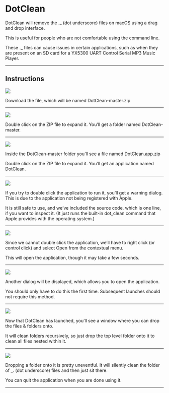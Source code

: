 # DotClean

DotClean will remove the ._ (dot underscore) files on macOS using a drag and drop interface.

This is useful for people who are not comfortable using the command line.

These ._ files can cause issues in certain applications, such as when they are present on an SD card for a YX5300 UART Control Serial MP3 Music Player.

---

## Instructions


![](Images/dotclean-001.png)

Download the file, which will be named DotClean-master.zip

---

![](Images/dotclean-002.png)

Double click on the ZIP file to expand it. You’ll get a folder named DotClean-master.

---

![](Images/dotclean-003.png)

Inside the DotClean-master folder you’ll see a file named DotClean.app.zip

Double click on the ZIP file to expand it. You’ll get an application named DotClean.

---

![](Images/dotclean-004.png)

If you try to double click the application to run it, you’ll get a warning dialog. This is due to the application not being registered with Apple. 

It is still safe to use, and we’ve included the source code, which is one line, if you want to inspect it. (It just runs the built-in dot_clean command that Apple provides with the operating system.)

---

![](Images/dotclean-005.png)

Since we cannot double click the application, we’ll have to right click (or control click) and select Open from the contextual menu.

This will open the application, though it may take a few seconds.

---

![](Images/dotclean-006.png)

Another dialog will be displayed, which allows you to open the application. 

You should only have to do this the first time. Subsequent launches should not require this method.

---

![](Images/dotclean-007.png)

Now that DotClean has launched, you’ll see a window where you can drop the files & folders onto.

It will clean folders recursively, so just drop the top level folder onto it to clean all files nested within it.

---

![](Images/dotclean-008.png)

Dropping a folder onto it is pretty uneventful. It will silently clean the folder of _. (dot underscore) files and then just sit there.

You can quit the application when you are done using it.

---




